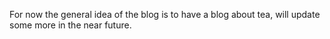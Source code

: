 For now the general idea of the blog is to have a blog about tea, will update some more in the near future.
